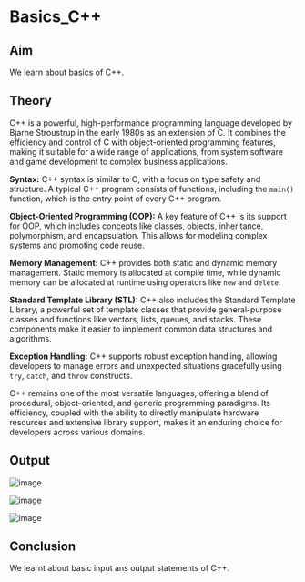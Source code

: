 # Basics_C++
## Aim
We learn about basics of C++.
## Theory
C++ is a powerful, high-performance programming language developed by Bjarne Stroustrup in the early 1980s as an extension of C. It combines the efficiency and control of C with object-oriented programming features, making it suitable for a wide range of applications, from system software and game development to complex business applications.

**Syntax:** C++ syntax is similar to C, with a focus on type safety and structure. A typical C++ program consists of functions, including the `main()` function, which is the entry point of every C++ program.

**Object-Oriented Programming (OOP):** A key feature of C++ is its support for OOP, which includes concepts like classes, objects, inheritance, polymorphism, and encapsulation. This allows for modeling complex systems and promoting code reuse.

**Memory Management:** C++ provides both static and dynamic memory management. Static memory is allocated at compile time, while dynamic memory can be allocated at runtime using operators like `new` and `delete`.

**Standard Template Library (STL):** C++ also includes the Standard Template Library, a powerful set of template classes that provide general-purpose classes and functions like vectors, lists, queues, and stacks. These components make it easier to implement common data structures and algorithms.

**Exception Handling:** C++ supports robust exception handling, allowing developers to manage errors and unexpected situations gracefully using `try`, `catch`, and `throw` constructs.

C++ remains one of the most versatile languages, offering a blend of procedural, object-oriented, and generic programming paradigms. Its efficiency, coupled with the ability to directly manipulate hardware resources and extensive library support, makes it an enduring choice for developers across various domains.
## Output

![image](https://github.com/user-attachments/assets/d3ab70a5-fff7-44e6-aa6a-e9dbd23e2e46)

![image](https://github.com/user-attachments/assets/20a01e7a-3688-4bbe-83ce-b09b1189ea34)

![image](https://github.com/user-attachments/assets/82700ba4-a130-43e8-a08b-c5f788c29e1f)
## Conclusion
We learnt about basic input ans output statements of C++.

